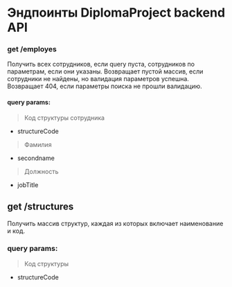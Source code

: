 # Эндпоинты DiplomaProject backend API


### get /employes

Получить всех сотрудников, если query пуста, сотрудников по параметрам, если они указаны.
Возвращает пустой массив, если сотрудники не найдены, но валидация параметров успешна.
Возвращает 404, если параметры поиска не прошли валидацию.

#### query params:

>Код структуры сотрудника
- structureCode 
>Фамилия
- secondname
>Должность
- jobTitle


## get /structures

Получить массив структур, каждая из которых включает наименование и код.

### query params:

>Код структуры
- structureCode